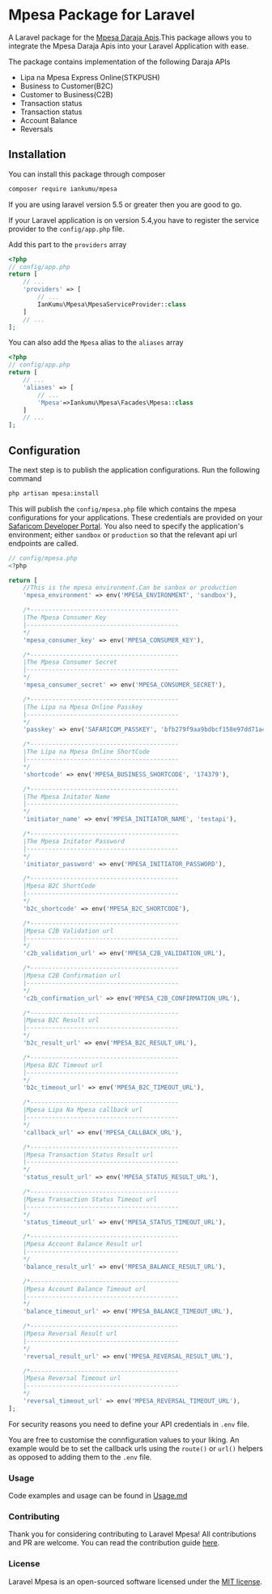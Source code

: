 # Mpesa Package for Laravel

A Laravel package for the [Mpesa Daraja Apis](https://developer.safaricom.co.ke/APIs).This package allows you to integrate the Mpesa Daraja Apis into your Laravel Application with ease.

The package contains implementation of the following Daraja APIs

-   Lipa na Mpesa Express Online(STKPUSH)
-   Business to Customer(B2C)
-   Customer to Business(C2B)
-   Transaction status
-   Transaction status
-   Account Balance
-   Reversals

## Installation

You can install this package through composer

```bash
composer require iankumu/mpesa
```

If you are using laravel version 5.5 or greater then you are good to go.

If your Laravel application is on version 5.4,you have to register the service provider to the `config/app.php` file.

Add this part to the `providers` array

```php
<?php
// config/app.php
return [
    // ...
    'providers' => [
        // ...
        IanKumu\Mpesa\MpesaServiceProvider::class
    ]
    // ...
];
```

You can also add the `Mpesa` alias to the `aliases` array

```php
<?php
// config/app.php
return [
    // ...
    'aliases' => [
        // ...
        'Mpesa'=>Iankumu\Mpesa\Facades\Mpesa::class
    ]
    // ...
];
```

## Configuration

The next step is to publish the application configurations. Run the following command

```bash
php artisan mpesa:install
```

<!-- or -->

<!-- ```bash
php artisan vendor:publish --provider="IanKumu\LaravelMpesa\MpesaServiceProvider" --tag="config"
``` -->

This will publish the `config/mpesa.php` file which contains the mpesa configurations for your applications. These credentials are provided on your [Safaricom Developer Portal](https://developer.safaricom.co.ke/). You also need to specify the application's environment; either `sandbox` or `production` so that the relevant api url endpoints are called.

```php
// config/mpesa.php
<?php

return [
    //This is the mpesa environment.Can be sanbox or production
    'mpesa_environment' => env('MPESA_ENVIRONMENT', 'sandbox'),

    /*-----------------------------------------
    |The Mpesa Consumer Key
    |------------------------------------------
    */
    'mpesa_consumer_key' => env('MPESA_CONSUMER_KEY'),

    /*-----------------------------------------
    |The Mpesa Consumer Secret
    |------------------------------------------
    */
    'mpesa_consumer_secret' => env('MPESA_CONSUMER_SECRET'),

    /*-----------------------------------------
    |The Lipa na Mpesa Online Passkey
    |------------------------------------------
    */
    'passkey' => env('SAFARICOM_PASSKEY', 'bfb279f9aa9bdbcf158e97dd71a467cd2e0c893059b10f78e6b72ada1ed2c919'),

    /*-----------------------------------------
    |The Lipa na Mpesa Online ShortCode
    |------------------------------------------
    */
    'shortcode' => env('MPESA_BUSINESS_SHORTCODE', '174379'),

    /*-----------------------------------------
    |The Mpesa Initator Name
    |------------------------------------------
    */
    'initiator_name' => env('MPESA_INITIATOR_NAME', 'testapi'),

    /*-----------------------------------------
    |The Mpesa Initator Password
    |------------------------------------------
    */
    'initiator_password' => env('MPESA_INITIATOR_PASSWORD'),

    /*-----------------------------------------
    |Mpesa B2C ShortCode
    |------------------------------------------
    */
    'b2c_shortcode' => env('MPESA_B2C_SHORTCODE'),

    /*-----------------------------------------
    |Mpesa C2B Validation url
    |------------------------------------------
    */
    'c2b_validation_url' => env('MPESA_C2B_VALIDATION_URL'),

    /*-----------------------------------------
    |Mpesa C2B Confirmation url
    |------------------------------------------
    */
    'c2b_confirmation_url' => env('MPESA_C2B_CONFIRMATION_URL'),

    /*-----------------------------------------
    |Mpesa B2C Result url
    |------------------------------------------
    */
    'b2c_result_url' => env('MPESA_B2C_RESULT_URL'),

    /*-----------------------------------------
    |Mpesa B2C Timeout url
    |------------------------------------------
    */
    'b2c_timeout_url' => env('MPESA_B2C_TIMEOUT_URL'),

    /*-----------------------------------------
    |Mpesa Lipa Na Mpesa callback url
    |------------------------------------------
    */
    'callback_url' => env('MPESA_CALLBACK_URL'),

    /*-----------------------------------------
    |Mpesa Transaction Status Result url
    |------------------------------------------
    */
    'status_result_url' => env('MPESA_STATUS_RESULT_URL'),

    /*-----------------------------------------
    |Mpesa Transaction Status Timeout url
    |------------------------------------------
    */
    'status_timeout_url' => env('MPESA_STATUS_TIMEOUT_URL'),

    /*-----------------------------------------
    |Mpesa Account Balance Result url
    |------------------------------------------
    */
    'balance_result_url' => env('MPESA_BALANCE_RESULT_URL'),

    /*-----------------------------------------
    |Mpesa Account Balance Timeout url
    |------------------------------------------
    */
    'balance_timeout_url' => env('MPESA_BALANCE_TIMEOUT_URL'),

    /*-----------------------------------------
    |Mpesa Reversal Result url
    |------------------------------------------
    */
    'reversal_result_url' => env('MPESA_REVERSAL_RESULT_URL'),

    /*-----------------------------------------
    |Mpesa Reversal Timeout url
    |------------------------------------------
    */
    'reversal_timeout_url' => env('MPESA_REVERSAL_TIMEOUT_URL'),
];
```

For security reasons you need to define your API credentials in `.env` file.

You are free to customise the connfiguration values to your liking. An example would be to set the callback urls using the `route()` or `url()` helpers as opposed to adding them to the `.env` file.

### Usage

Code examples and usage can be found in [Usage.md](USAGE.md)

### Contributing

Thank you for considering contributing to Laravel Mpesa! All contributions and PR are welcome. You can read the contribution guide [here](CONTRIBUTING.md).

### License

Laravel Mpesa is an open-sourced software licensed under the [MIT license](LICENSE.md).
